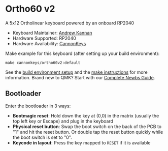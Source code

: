 # Ortho60 v2

A 5x12 Ortholinear keyboard powered by an onboard RP2040

* Keyboard Maintainer: [Andrew Kannan](https://github.com/awkannan1)  
* Hardware Supported: RP2040 
* Hardware Availability: [CannonKeys](https://cannonkeys.com) 

Make example for this keyboard (after setting up your build environment):

    make cannonkeys/ortho60v2:default

See the [build environment setup](https://docs.qmk.fm/#/getting_started_build_tools) and the [make instructions](https://docs.qmk.fm/#/getting_started_make_guide) for more information. Brand new to QMK? Start with our [Complete Newbs Guide](https://docs.qmk.fm/#/newbs).


## Bootloader

Enter the bootloader in 3 ways:

* **Bootmagic reset**: Hold down the key at (0,0) in the matrix (usually the top left key or Escape) and plug in the keyboard
* **Physical reset button**: Swap the boot switch on the back of the PCB to "1" and hit the reset button. Or double tap the reset button quickly while the boot switch is set to "0".
* **Keycode in layout**: Press the key mapped to `RESET` if it is available
